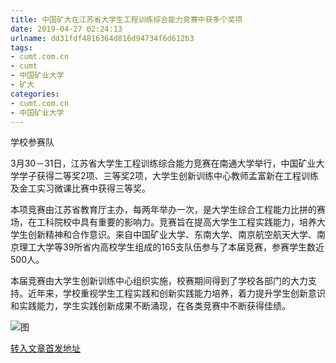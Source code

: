 ```yaml
---
title: 中国矿大在江苏省大学生工程训练综合能力竞赛中获多个奖项
date: 2019-04-27 02:24:13
urlname: dd31fdf4816364d816d94734f6d612b3
tags: 
- cumt.com.cn
- cumt
- 中国矿业大学
- 矿大
categories:
- cumt.com.cn
- 中国矿业大学
---
```


学校参赛队

3月30－31日，江苏省大学生工程训练综合能力竞赛在南通大学举行，中国矿业大学学子获得二等奖2项、三等奖2项，大学生创新训练中心教师孟富新在工程训练及金工实习微课比赛中获得三等奖。

本项竞赛由江苏省教育厅主办，每两年举办一次，是大学生综合工程能力比拼的赛场，在工科院校中具有重要的影响力。竞赛旨在提高大学生工程实践能力，培养大学生创新精神和合作意识。来自中国矿业大学、东南大学、南京航空航天大学、南京理工大学等39所省内高校学生组成的165支队伍参与了本届竞赛，参赛学生数近500人。

本届竞赛由大学生创新训练中心组织实施，校赛期间得到了学校各部门的大力支持。近年来，学校重视学生工程实践和创新实践能力培养，着力提升学生创新意识和实践能力，学生实践创新成果不断涌现，在各类竞赛中不断获得佳绩。

![图](http://xwzx.cumt.edu.cn/_upload/article/images/88/ab/6df5847540fb9dc830b1c1e94f0a/8ad91b38-0299-42a1-af20-8ce213cbc1c6.jpg)

[转入文章首发地址](http://xwzx.cumt.edu.cn/e6/ff/c513a517887/page.htm)